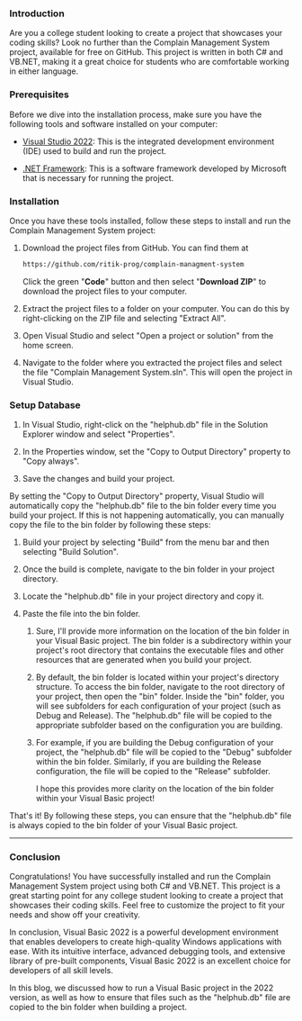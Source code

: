 ### Introduction

Are you a college student looking to create a project that showcases your coding skills? Look no further than the Complain Management System project, available for free on GitHub. This project is written in both C# and VB.NET, making it a great choice for students who are comfortable working in either language.

### Prerequisites

Before we dive into the installation process, make sure you have the following tools and software installed on your computer:

* [Visual Studio 2022](https://visualstudio.microsoft.com/vs/): This is the integrated development environment (IDE) used to build and run the project.
    
* [.NET Framework](https://dotnet.microsoft.com/en-us/download/dotnet-framework): This is a software framework developed by Microsoft that is necessary for running the project.
    

### Installation

Once you have these tools installed, follow these steps to install and run the Complain Management System project:

1. Download the project files from GitHub. You can find them at
    
    ```bash
    https://github.com/ritik-prog/complain-managment-system
    ```
    
    Click the green "**Code**" button and then select "**Download ZIP**" to download the project files to your computer.
    
2. Extract the project files to a folder on your computer. You can do this by right-clicking on the ZIP file and selecting "Extract All".
    
3. Open Visual Studio and select "Open a project or solution" from the home screen.
    
4. Navigate to the folder where you extracted the project files and select the file "Complain Management System.sln". This will open the project in Visual Studio.
    

### Setup Database

1. In Visual Studio, right-click on the "helphub.db" file in the Solution Explorer window and select "Properties".
    
    
2. In the Properties window, set the "Copy to Output Directory" property to "Copy always".
    
    
3. Save the changes and build your project.
    

By setting the "Copy to Output Directory" property, Visual Studio will automatically copy the "helphub.db" file to the bin folder every time you build your project. If this is not happening automatically, you can manually copy the file to the bin folder by following these steps:

1. Build your project by selecting "Build" from the menu bar and then selecting "Build Solution".
    
2. Once the build is complete, navigate to the bin folder in your project directory.
    
3. Locate the "helphub.db" file in your project directory and copy it.
    
4. Paste the file into the bin folder.
    
    1. Sure, I'll provide more information on the location of the bin folder in your Visual Basic project. The bin folder is a subdirectory within your project's root directory that contains the executable files and other resources that are generated when you build your project.
        
    2. By default, the bin folder is located within your project's directory structure. To access the bin folder, navigate to the root directory of your project, then open the "bin" folder. Inside the "bin" folder, you will see subfolders for each configuration of your project (such as Debug and Release). The "helphub.db" file will be copied to the appropriate subfolder based on the configuration you are building.
        
    3. For example, if you are building the Debug configuration of your project, the "helphub.db" file will be copied to the "Debug" subfolder within the bin folder. Similarly, if you are building the Release configuration, the file will be copied to the "Release" subfolder.
        
        I hope this provides more clarity on the location of the bin folder within your Visual Basic project!
        

That's it! By following these steps, you can ensure that the "helphub.db" file is always copied to the bin folder of your Visual Basic project.

---

### Conclusion

Congratulations! You have successfully installed and run the Complain Management System project using both C# and VB.NET. This project is a great starting point for any college student looking to create a project that showcases their coding skills. Feel free to customize the project to fit your needs and show off your creativity.

In conclusion, Visual Basic 2022 is a powerful development environment that enables developers to create high-quality Windows applications with ease. With its intuitive interface, advanced debugging tools, and extensive library of pre-built components, Visual Basic 2022 is an excellent choice for developers of all skill levels.

In this blog, we discussed how to run a Visual Basic project in the 2022 version, as well as how to ensure that files such as the "helphub.db" file are copied to the bin folder when building a project.
